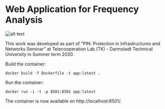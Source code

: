 # Web Application for Frequency Analysis
![alt text](https://github.com/gled0n/Frequency-Analysis-WebApp/blob/master/graph_scr.PNG)

This work was developed as part of "PIN: Protection in Infrastructures and Networks Seminar" at Telecooperation Lab (TK) - Darmstadt Technical University in Summer term 2020.

Build the container:
```docker
docker build -f Dockerfile -t app:latest .
```

Run the container:
```docker
docker run -i -t -p 8501:8501 app:latest
```

The container is now available on http://localhost:8501/.
